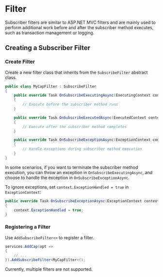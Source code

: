 # Filter

Subscriber filters are similar to ASP.NET MVC filters and are mainly used to perform additional work before and after the subscriber method executes, such as transaction management or logging.

## Creating a Subscriber Filter

### Create Filter

Create a new filter class that inherits from the `SubscribeFilter` abstract class.

```C#
public class MyCapFilter : SubscribeFilter
{
    public override Task OnSubscribeExecutingAsync(ExecutingContext context)
    {
        // Execute before the subscriber method runs
    }

    public override Task OnSubscribeExecutedAsync(ExecutedContext context)
    {
        // Execute after the subscriber method completes
    }

    public override Task OnSubscribeExceptionAsync(ExceptionContext context)
    {
        // Handle exceptions during subscriber method execution
    }
}
```

In some scenarios, if you want to terminate the subscriber method execution, you can throw an exception in `OnSubscribeExecutingAsync`, and choose to handle the exception in `OnSubscribeExceptionAsync`.

To ignore exceptions, set `context.ExceptionHandled = true` in `ExceptionContext`:

```C#
public override Task OnSubscribeExceptionAsync(ExceptionContext context)
{
    context.ExceptionHandled = true;
}
```

### Registering a Filter

Use `AddSubscribeFilter<>` to register a filter.

```C#
services.AddCap(opt =>
{
    // ...
}).AddSubscribeFilter<MyCapFilter>();
```

Currently, multiple filters are not supported.
